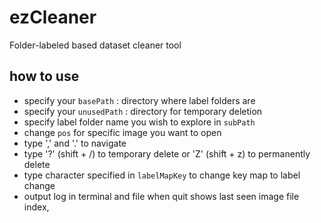 # ezCleaner
Folder-labeled based dataset cleaner tool

## how to use
- specify your `basePath` : directory where label folders are
- specify your `unusedPath` : directory for temporary deletion
- specify label folder name you wish to explore in `subPath`
- change `pos` for specific image you want to open
- type ',' and '.' to navigate
- type '?' (shift + /) to temporary delete or 'Z' (shift + z) to permanently delete
- type character specified in `labelMapKey` to change key map to label change
- output log in terminal and file when quit shows last seen image file index,
